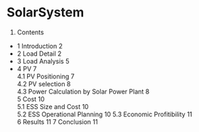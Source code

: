 # SolarSystem

1. Contents
- 1	Introduction	2  
- 2	Load Detail	2  
- 3	Load Analysis	5  
- 4	PV	7  
4.1	PV Positioning	7  
4.2	PV selection	8  
4.3	Power Calculation by Solar Power Plant	8  
5	Cost	10  
5.1	ESS Size and Cost	10  
5.2	ESS Operational Planning	10
5.3	Economic Profitibility	11  
6	Results	11
7	Conclusion	11

